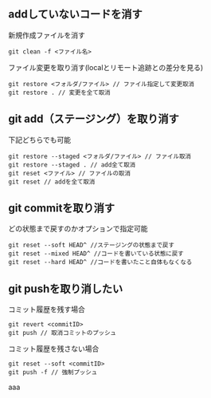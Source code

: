 ## addしていないコードを消す

新規作成ファイルを消す
```
git clean -f <ファイル名>
```

ファイル変更を取り消す(localとリモート追跡との差分を見る)
```
git restore <フォルダ/ファイル> // ファイル指定して変更取消
git restore . // 変更を全て取消
```

## git add（ステージング）を取り消す

下記どちらでも可能
```
git restore --staged <フォルダ/ファイル> // ファイル取消
git restore --staged . // add全て取消
git reset <ファイル> // ファイルの取消
git reset // addを全て取消
```

## git commitを取り消す
どの状態まで戻すのかオプションで指定可能
```
git reset --soft HEAD^ //ステージングの状態まで戻す
git reset --mixed HEAD^ //コードを書いている状態に戻す
git reset --hard HEAD^ //コードを書いたこと自体もなくなる
```

## git pushを取り消したい
コミット履歴を残す場合
```
git revert <commitID>
git push // 取消コミットのプッシュ
```

コミット履歴を残さない場合
```
git reset --soft <commitID>
git push -f // 強制プッシュ
```

aaa
